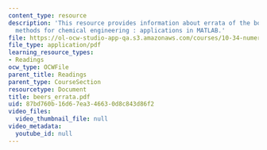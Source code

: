 ```yaml
---
content_type: resource
description: 'This resource provides information about errata of the book numerical
  methods for chemical engineering : applications in MATLAB.'
file: https://ol-ocw-studio-app-qa.s3.amazonaws.com/courses/10-34-numerical-methods-applied-to-chemical-engineering-fall-2005/87bd760b16d67ea346630d8c843d86f2_beers_errata.pdf
file_type: application/pdf
learning_resource_types:
- Readings
ocw_type: OCWFile
parent_title: Readings
parent_type: CourseSection
resourcetype: Document
title: beers_errata.pdf
uid: 87bd760b-16d6-7ea3-4663-0d8c843d86f2
video_files:
  video_thumbnail_file: null
video_metadata:
  youtube_id: null
---
```

